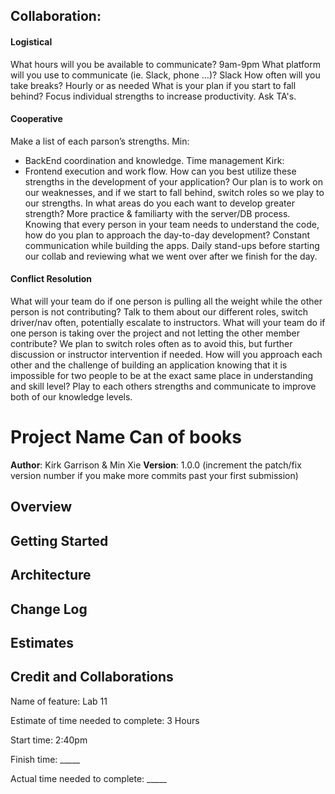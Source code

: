 ## Collaboration:

#### Logistical
What hours will you be available to communicate?
9am-9pm
What platform will you use to communicate (ie. Slack, phone …)?
Slack
How often will you take breaks?
Hourly or as needed
What is your plan if you start to fall behind?
Focus individual strengths to increase productivity. Ask TA's.
#### Cooperative
Make a list of each parson’s strengths.
Min:
- BackEnd coordination and knowledge. Time management
Kirk:
- Frontend execution and work flow.
How can you best utilize these strengths in the development of your application?
Our plan is to work on our weaknesses, and if we start to fall behind, switch roles so we play to our strengths.
In what areas do you each want to develop greater strength?
More practice & familiarty with the server/DB process.
Knowing that every person in your team needs to understand the code, how do you plan to approach the day-to-day development?
Constant communication while building the apps. Daily stand-ups before starting our collab and reviewing what we went over after we finish for the day.
#### Conflict Resolution
What will your team do if one person is pulling all the weight while the other person is not contributing?
Talk to them about our different roles, switch driver/nav often, potentially escalate to instructors.
What will your team do if one person is taking over the project and not letting the other member contribute?
We plan to switch roles often as to avoid this, but further discussion or instructor intervention if needed.
How will you approach each other and the challenge of building an application knowing that it is impossible for two people to be at the exact same place in understanding and skill level?
Play to each others strengths and communicate to improve both of our knowledge levels.


# Project Name Can of books

**Author**: Kirk Garrison & Min Xie
**Version**: 1.0.0 (increment the patch/fix version number if you make more commits past your first submission)

## Overview
<!-- Provide a high level overview of what this application is and why you are building it, beyond the fact that it's an assignment for this class. (i.e. What's your problem domain?) -->

## Getting Started
<!-- What are the steps that a user must take in order to build this app on their own machine and get it running? -->

## Architecture
<!-- Provide a detailed description of the application design. What technologies (languages, libraries, etc) you're using, and any other relevant design information. -->

## Change Log
<!-- Use this area to document the iterative changes made to your application as each feature is successfully implemented. Use time stamps. Here's an example:

01-01-2001 4:59pm - Application now has a fully-functional express server, with a GET route for the location resource. -->

## Estimates
<!-- See below -->

## Credit and Collaborations
<!-- Give credit (and a link) to other people or resources that helped you build this application. -->



Name of feature: Lab 11

Estimate of time needed to complete: 3 Hours

Start time: 2:40pm

Finish time: _____

Actual time needed to complete: _____
